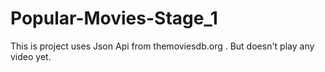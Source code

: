 # Popular-Movies-Stage_1
This is project uses Json Api from themoviesdb.org . But doesn't play any video yet.
